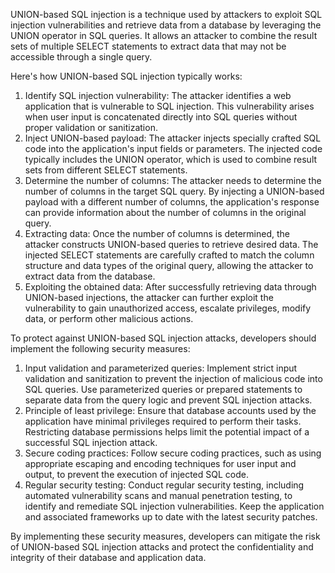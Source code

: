 UNION-based SQL injection is a technique used by attackers to exploit SQL injection vulnerabilities and retrieve data from a database by leveraging the UNION operator in SQL queries. It allows an attacker to combine the result sets of multiple SELECT statements to extract data that may not be accessible through a single query.

Here's how UNION-based SQL injection typically works:

1.  Identify SQL injection vulnerability: The attacker identifies a web application that is vulnerable to SQL injection. This vulnerability arises when user input is concatenated directly into SQL queries without proper validation or sanitization.
2.  Inject UNION-based payload: The attacker injects specially crafted SQL code into the application's input fields or parameters. The injected code typically includes the UNION operator, which is used to combine result sets from different SELECT statements.
3.  Determine the number of columns: The attacker needs to determine the number of columns in the target SQL query. By injecting a UNION-based payload with a different number of columns, the application's response can provide information about the number of columns in the original query.
4.  Extracting data: Once the number of columns is determined, the attacker constructs UNION-based queries to retrieve desired data. The injected SELECT statements are carefully crafted to match the column structure and data types of the original query, allowing the attacker to extract data from the database.
5.  Exploiting the obtained data: After successfully retrieving data through UNION-based injections, the attacker can further exploit the vulnerability to gain unauthorized access, escalate privileges, modify data, or perform other malicious actions.

To protect against UNION-based SQL injection attacks, developers should implement the following security measures:

1.  Input validation and parameterized queries: Implement strict input validation and sanitization to prevent the injection of malicious code into SQL queries. Use parameterized queries or prepared statements to separate data from the query logic and prevent SQL injection attacks.
2.  Principle of least privilege: Ensure that database accounts used by the application have minimal privileges required to perform their tasks. Restricting database permissions helps limit the potential impact of a successful SQL injection attack.
3.  Secure coding practices: Follow secure coding practices, such as using appropriate escaping and encoding techniques for user input and output, to prevent the execution of injected SQL code.
4.  Regular security testing: Conduct regular security testing, including automated vulnerability scans and manual penetration testing, to identify and remediate SQL injection vulnerabilities. Keep the application and associated frameworks up to date with the latest security patches.

By implementing these security measures, developers can mitigate the risk of UNION-based SQL injection attacks and protect the confidentiality and integrity of their database and application data.